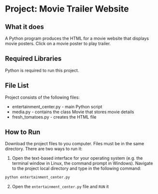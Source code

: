 # Project: Movie Trailer Website

## What it does

A Python program produces the HTML for a movie website that displays
movie posters. Click on a movie poster to play trailer.

## Required Libraries

Python is required to run this project. 

## File List

Project consists of the following files:

* entertainment_center.py - main Python script
* media.py - contains the class Movie that stores movie details
* fresh_tomatoes.py - creates the HTML file

## How to Run

Download the project files to you computer. Files must be in the same directory. There are two 
ways to run it:

1) Open the text-based interface for your operating system (e.g. the terminal
window in Linux, the command prompt in Windows). Navigate to the project local directory 
and type in the following command:

```bash
python entertainment_center.py
```

2) Open the ```entertainment_center.py``` file and ```RUN``` it
